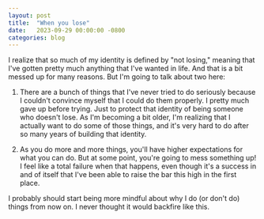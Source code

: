```yaml
---
layout: post
title:  "When you lose"
date:   2023-09-29 00:00:00 -0800
categories: blog
---
```


I realize that so much of my identity is defined by "not losing," meaning that I've gotten pretty much anything that I've wanted in life.
And that is a bit messed up for many reasons. But I'm going to talk about two here:

1. There are a bunch of things that I've never tried to do seriously because I couldn't convince myself that I could do them properly. I pretty much gave up before trying. Just to protect that identity of being someone who doesn't lose. As I'm becoming a bit older, I'm realizing that I actually want to do some of those things, and it's very hard to do after so many years of building that identity.

2. As you do more and more things, you'll have higher expectations for what you can do. But at some point, you're going to mess something up! I feel like a total failure when that happens, even though it's a success in and of itself that I've been able to raise the bar this high in the first place.

I probably should start being more mindful about why I do (or don't do) things from now on. I never thought it would backfire like this. 
